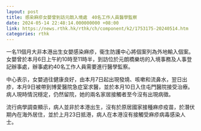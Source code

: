 ```yaml
---
layout: post
title: 感染麻疹女嬰曾到訪元朗入境處　40名工作人員醫學監察
date: 2024-05-14 22:48:14.000000000 +08:00
link: https://news.rthk.hk/rthk/ch/component/k2/1753175-20240514.htm
categories: rthk
---
```


一名11個月大非本港出生女嬰感染麻疹，衞生防護中心將個案列為外地輸入個案。女嬰曾於本月6日上午約10時至11時半，到訪位於元朗橋樂坊的入境事務及人事登記辦事處，辦事處約40名工作人員需要進行醫學監察。

中心表示，女嬰過往健康良好，由本月7日起出現發燒、咳嗽和流鼻水，翌日出疹，本月9日被帶到博愛醫院急症室求醫，並於本月10日入住屯門醫院接受治療。病人現時情況穩定，仍然留院，她的兩名家居接觸者至今沒有出現病徵。

流行病學調查顯示，病人並非於本港出生，沒有於原居國家接種麻疹疫苗，於潛伏期內在海外居住，並於上月23日抵港，病人在本港沒有接觸受麻疹病毒感染人士。
